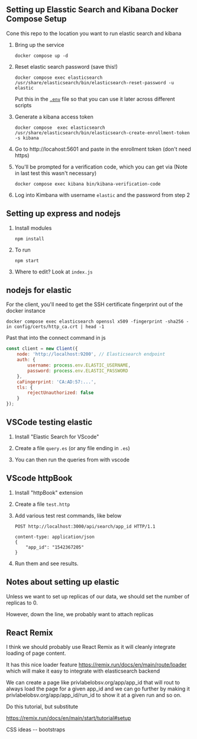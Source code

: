 ## Setting up Elasstic Search and Kibana Docker Compose Setup

Cone this repo to the location you want to run elastic search and kibana

1. Bring up the service

   ```
   docker compose up -d
   ```

2. Reset elastic search password (save this!)

   ```
   docker compose exec elasticsearch /usr/share/elasticsearch/bin/elasticsearch-reset-password -u elastic
   ```

   Put this in the [`.env`](../.env) file so that you can use it later across different scripts

3. Generate a kibana access token 

   ```
   docker compose  exec elasticsearch /usr/share/elasticsearch/bin/elasticsearch-create-enrollment-token -s kibana
   ```
   
4. Go to http://locahost:5601 and paste in the enrollment token (don't need https)

5. You'll be prompted for a verification code, which you can get via (Note in last test this wasn't necessary)


   ```
   docker compose exec kibana bin/kibana-verification-code
   ```

6. Log into Kimbana with username `elastic` and the password from step 2

## Setting up express and nodejs

1. Install modules

    ```
    npm install
    ```

2. To run

    ```
    npm start
    ```

3. Where to edit? Look at `index.js`


## nodejs for elastic

For the client, you'll need to get the SSH certificate fingerprint out of the docker instance

```
docker compose exec elasticsearch openssl x509 -fingerprint -sha256 -in config/certs/http_ca.crt | head -1
```

Past that into the connect command in js

```js
const client = new Client({
    node: 'http://localhost:9200', // Elasticsearch endpoint
    auth: {
        username: process.env.ELASTIC_USERNAME,
        password: process.env.ELASTIC_PASSWORD
    },
    caFingerprint: 'CA:AD:57:...',
    tls: {    
        rejectUnauthorized: false
    }
});
```

## VSCode testing elastic

1. Install "Elastic Search for VScode"

2. Create a file `query.es` (or any file ending in `.es`) 

3. You can then run the queries from with vscode

## VScode httpBook

1. Install "httpBook" extension

2. Create a file `test.http` 

3. Add various test rest commands, like below

    ```
    POST http://localhost:3000/api/search/app_id HTTP/1.1

    content-type: application/json
    {
        "app_id": "1542367205"    
    }
    ```

4. Run them and see results. 

## Notes about setting up elastic

Unless we want to set up replicas of our data, we should set the number of replicas to 0.

However, down the line, we probably want to attach replicas

## React Remix

I think we should probably use React Remix as it will cleanly integrate loading of page content.

It has this nice loader feature https://remix.run/docs/en/main/route/loader which will make it easy to integrate with elasticsearch backend

We can create a page like privlabelobsv.org/app/app_id that will rout to always load the page for a given app_id and we can go further by making it privlabelobsv.org/app/app_id/run_id to show it at a given run and so on.


Do this tutorial, but substitute

https://remix.run/docs/en/main/start/tutorial#setup

CSS ideas -- bootstraps 